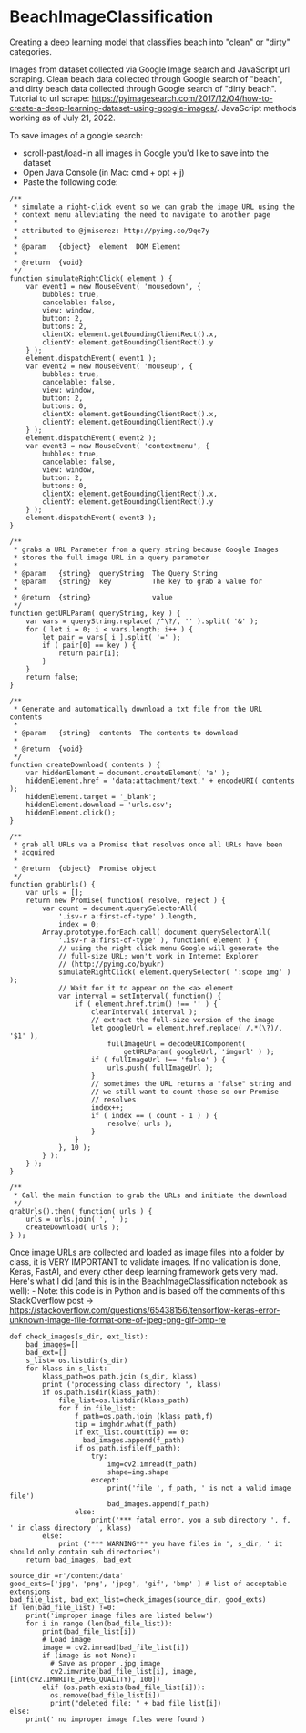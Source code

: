 # BeachImageClassification
Creating a deep learning model that classifies beach into "clean" or "dirty" categories.

Images from dataset collected via Google Image search and JavaScript url scraping. Clean beach data collected through Google search of "beach", and dirty beach data collected through Google search of "dirty beach". Tutorial to url scrape: https://pyimagesearch.com/2017/12/04/how-to-create-a-deep-learning-dataset-using-google-images/. JavaScript methods working as of July 21, 2022.

To save images of a google search: 
- scroll-past/load-in all images in Google you'd like to save into the dataset
- Open Java Console (in Mac: cmd + opt + j)
- Paste the following code:
```
/**
 * simulate a right-click event so we can grab the image URL using the
 * context menu alleviating the need to navigate to another page
 *
 * attributed to @jmiserez: http://pyimg.co/9qe7y
 *
 * @param   {object}  element  DOM Element
 *
 * @return  {void}
 */
function simulateRightClick( element ) {
    var event1 = new MouseEvent( 'mousedown', {
        bubbles: true,
        cancelable: false,
        view: window,
        button: 2,
        buttons: 2,
        clientX: element.getBoundingClientRect().x,
        clientY: element.getBoundingClientRect().y
    } );
    element.dispatchEvent( event1 );
    var event2 = new MouseEvent( 'mouseup', {
        bubbles: true,
        cancelable: false,
        view: window,
        button: 2,
        buttons: 0,
        clientX: element.getBoundingClientRect().x,
        clientY: element.getBoundingClientRect().y
    } );
    element.dispatchEvent( event2 );
    var event3 = new MouseEvent( 'contextmenu', {
        bubbles: true,
        cancelable: false,
        view: window,
        button: 2,
        buttons: 0,
        clientX: element.getBoundingClientRect().x,
        clientY: element.getBoundingClientRect().y
    } );
    element.dispatchEvent( event3 );
}

/**
 * grabs a URL Parameter from a query string because Google Images
 * stores the full image URL in a query parameter
 *
 * @param   {string}  queryString  The Query String
 * @param   {string}  key          The key to grab a value for
 *
 * @return  {string}               value
 */
function getURLParam( queryString, key ) {
    var vars = queryString.replace( /^\?/, '' ).split( '&' );
    for ( let i = 0; i < vars.length; i++ ) {
        let pair = vars[ i ].split( '=' );
        if ( pair[0] == key ) {
            return pair[1];
        }
    }
    return false;
}

/**
 * Generate and automatically download a txt file from the URL contents
 *
 * @param   {string}  contents  The contents to download
 *
 * @return  {void}
 */
function createDownload( contents ) {
    var hiddenElement = document.createElement( 'a' );
    hiddenElement.href = 'data:attachment/text,' + encodeURI( contents );
    hiddenElement.target = '_blank';
    hiddenElement.download = 'urls.csv';
    hiddenElement.click();
}

/**
 * grab all URLs va a Promise that resolves once all URLs have been
 * acquired
 *
 * @return  {object}  Promise object
 */
function grabUrls() {
    var urls = [];
    return new Promise( function( resolve, reject ) {
        var count = document.querySelectorAll(
        	'.isv-r a:first-of-type' ).length,
            index = 0;
        Array.prototype.forEach.call( document.querySelectorAll(
        	'.isv-r a:first-of-type' ), function( element ) {
            // using the right click menu Google will generate the
            // full-size URL; won't work in Internet Explorer
            // (http://pyimg.co/byukr)
            simulateRightClick( element.querySelector( ':scope img' ) );
            // Wait for it to appear on the <a> element
            var interval = setInterval( function() {
                if ( element.href.trim() !== '' ) {
                    clearInterval( interval );
                    // extract the full-size version of the image
                    let googleUrl = element.href.replace( /.*(\?)/, '$1' ),
                        fullImageUrl = decodeURIComponent(
                        	getURLParam( googleUrl, 'imgurl' ) );
                    if ( fullImageUrl !== 'false' ) {
                        urls.push( fullImageUrl );
                    }
                    // sometimes the URL returns a "false" string and
                    // we still want to count those so our Promise
                    // resolves
                    index++;
                    if ( index == ( count - 1 ) ) {
                        resolve( urls );
                    }
                }
            }, 10 );
        } );
    } );
}

/**
 * Call the main function to grab the URLs and initiate the download
 */
grabUrls().then( function( urls ) {
    urls = urls.join( ', ' );
    createDownload( urls );
} );
```


Once image URLs are collected and loaded as image files into a folder by class, it is VERY IMPORTANT to validate images. If no validation is done, Keras, FastAI, and every other deep learning framework gets very mad. Here's what I did (and this is in the BeachImageClassification notebook as well):
    - Note: this code is in Python and is based off the comments of this StackOverflow post -> https://stackoverflow.com/questions/65438156/tensorflow-keras-error-unknown-image-file-format-one-of-jpeg-png-gif-bmp-re

```
def check_images(s_dir, ext_list):
    bad_images=[]
    bad_ext=[]
    s_list= os.listdir(s_dir)
    for klass in s_list:
        klass_path=os.path.join (s_dir, klass)
        print ('processing class directory ', klass)
        if os.path.isdir(klass_path):
            file_list=os.listdir(klass_path)
            for f in file_list:               
                f_path=os.path.join (klass_path,f)
                tip = imghdr.what(f_path)
                if ext_list.count(tip) == 0:
                  bad_images.append(f_path)
                if os.path.isfile(f_path):
                    try:
                        img=cv2.imread(f_path)
                        shape=img.shape
                    except:
                        print('file ', f_path, ' is not a valid image file')
                        bad_images.append(f_path)
                else:
                    print('*** fatal error, you a sub directory ', f, ' in class directory ', klass)
        else:
            print ('*** WARNING*** you have files in ', s_dir, ' it should only contain sub directories')
    return bad_images, bad_ext

source_dir =r'/content/data'
good_exts=['jpg', 'png', 'jpeg', 'gif', 'bmp' ] # list of acceptable extensions
bad_file_list, bad_ext_list=check_images(source_dir, good_exts)
if len(bad_file_list) !=0:
    print('improper image files are listed below')
    for i in range (len(bad_file_list)):
        print(bad_file_list[i])
        # Load image
        image = cv2.imread(bad_file_list[i])
        if (image is not None):
          # Save as proper .jpg image
          cv2.imwrite(bad_file_list[i], image, [int(cv2.IMWRITE_JPEG_QUALITY), 100])
        elif (os.path.exists(bad_file_list[i])):
          os.remove(bad_file_list[i])
          print("deleted file: " + bad_file_list[i])
else:
    print(' no improper image files were found')
```
